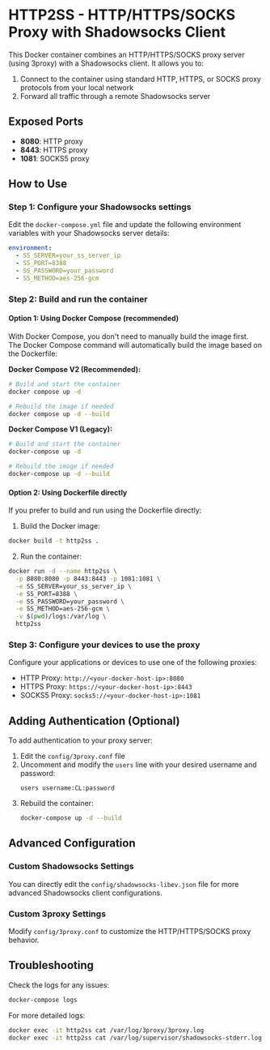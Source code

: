 # HTTP2SS - HTTP/HTTPS/SOCKS Proxy with Shadowsocks Client

This Docker container combines an HTTP/HTTPS/SOCKS proxy server (using 3proxy) with a Shadowsocks client. It allows you to:

1. Connect to the container using standard HTTP, HTTPS, or SOCKS proxy protocols from your local network
2. Forward all traffic through a remote Shadowsocks server

## Exposed Ports

- **8080**: HTTP proxy
- **8443**: HTTPS proxy
- **1081**: SOCKS5 proxy

## How to Use

### Step 1: Configure your Shadowsocks settings

Edit the `docker-compose.yml` file and update the following environment variables with your Shadowsocks server details:

```yaml
environment:
  - SS_SERVER=your_ss_server_ip
  - SS_PORT=8388
  - SS_PASSWORD=your_password
  - SS_METHOD=aes-256-gcm
```

### Step 2: Build and run the container

#### Option 1: Using Docker Compose (recommended)

With Docker Compose, you don't need to manually build the image first. The Docker Compose command will automatically build the image based on the Dockerfile:

**Docker Compose V2 (Recommended):**
```bash
# Build and start the container
docker compose up -d

# Rebuild the image if needed
docker compose up -d --build
```

**Docker Compose V1 (Legacy):**
```bash
# Build and start the container
docker-compose up -d

# Rebuild the image if needed
docker-compose up -d --build
```

#### Option 2: Using Dockerfile directly

If you prefer to build and run using the Dockerfile directly:

1. Build the Docker image:
```bash
docker build -t http2ss .
```

2. Run the container:
```bash
docker run -d --name http2ss \
  -p 8080:8080 -p 8443:8443 -p 1081:1081 \
  -e SS_SERVER=your_ss_server_ip \
  -e SS_PORT=8388 \
  -e SS_PASSWORD=your_password \
  -e SS_METHOD=aes-256-gcm \
  -v $(pwd)/logs:/var/log \
  http2ss
```

### Step 3: Configure your devices to use the proxy

Configure your applications or devices to use one of the following proxies:

- HTTP Proxy: `http://<your-docker-host-ip>:8080`
- HTTPS Proxy: `https://<your-docker-host-ip>:8443`
- SOCKS5 Proxy: `socks5://<your-docker-host-ip>:1081`

## Adding Authentication (Optional)

To add authentication to your proxy server:

1. Edit the `config/3proxy.conf` file
2. Uncomment and modify the `users` line with your desired username and password:
   ```
   users username:CL:password
   ```
3. Rebuild the container:
   ```bash
   docker-compose up -d --build
   ```

## Advanced Configuration

### Custom Shadowsocks Settings

You can directly edit the `config/shadowsocks-libev.json` file for more advanced Shadowsocks client configurations.

### Custom 3proxy Settings

Modify `config/3proxy.conf` to customize the HTTP/HTTPS/SOCKS proxy behavior.

## Troubleshooting

Check the logs for any issues:

```bash
docker-compose logs
```

For more detailed logs:

```bash
docker exec -it http2ss cat /var/log/3proxy/3proxy.log
docker exec -it http2ss cat /var/log/supervisor/shadowsocks-stderr.log
```